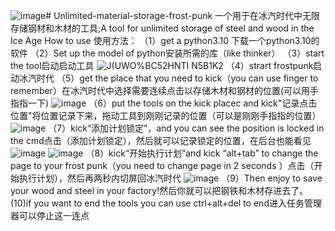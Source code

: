 ![image](https://github.com/boguangjun/Unlimited-material-storage-frost-punk/assets/54345223/d1e30b9c-3719-420d-a486-627a39ce8b42)# Unlimited-material-storage-frost-punk
一个用于在冰汽时代中无限存储钢材和木材的工具;A tool for unlimited storage of steel and wood in the Ice Age
 How to use
使用方法：
（1）get a python3.10 下载一个python3.10的软件
（2）Set up the model of python安装所需的库（like thinker）
（3）start the tool启动启动工具
![J$(UWO%$BC52HNTI N5B1K2](https://github.com/boguangjun/Unlimited-material-storage-frost-punk/assets/54345223/3e23510f-4158-4a97-a3f6-4d81f73968d8)
（4）strart frostpunk启动冰汽时代
（5）get the place that you need to kick（you can use finger to remember）在冰汽时代中选择需要连续点击以存储木材和钢材的位置(可以用手指指一下)
![image](https://github.com/boguangjun/Unlimited-material-storage-frost-punk/assets/54345223/02d90053-20a2-4929-a631-2098fb98bbbc)
（6）put the tools on the kick placec and kick"记录点击位置"将位置记录下来，拖动工具到刚刚记录的位置（可以是刚刚手指指的位置）
![image](https://github.com/boguangjun/Unlimited-material-storage-frost-punk/assets/54345223/79243836-15fc-43fa-b38a-42d8e3d12fe2)
（7）kick“添加计划锁定”，and you can see the position is locked in the cmd点击（添加计划锁定），然后就可以记录锁定的位置，在后台也能看见
![image](https://github.com/boguangjun/Unlimited-material-storage-frost-punk/assets/54345223/44cccc6f-b6a7-4881-b526-bc66c4415be1)
![image](https://github.com/boguangjun/Unlimited-material-storage-frost-punk/assets/54345223/a48f0c6d-d744-4402-9c59-08c3b0d4bd1c)
（8）kick“开始执行计划”and kick “alt+tab” to change the page to your frost punk（you need to change page in 2 seconds ）点击（开始执行计划），然后再两秒内切屏回冰汽时代
![image](https://github.com/boguangjun/Unlimited-material-storage-frost-punk/assets/54345223/a1420b2a-7def-4e52-bd24-d2e8a9940b44)
（9）Then enjoy to save your wood and steel in your factory!然后你就可以把钢铁和木材存进去了。
(10)if you want to end the tools you can use ctrl+alt+del to end进入任务管理器可以停止这一连点
